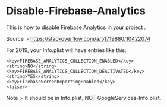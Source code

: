 # Disable-Firebase-Analytics
This is how to disable Firebase Analytics in your project .

Source :- https://stackoverflow.com/a/51719880/10422074

For 2019, your Info.plist will have entries like this:
```
<key>FIREBASE_ANALYTICS_COLLECTION_ENABLED</key>
<string>NO</string>
<key>FIREBASE_ANALYTICS_COLLECTION_DEACTIVATED</key>
<string>YES</string>
<key>FirebaseScreenReportingEnabled</key>
<false/>
```
Note :- It should be in Info.plist, NOT GoogleServices-Info.plist.
